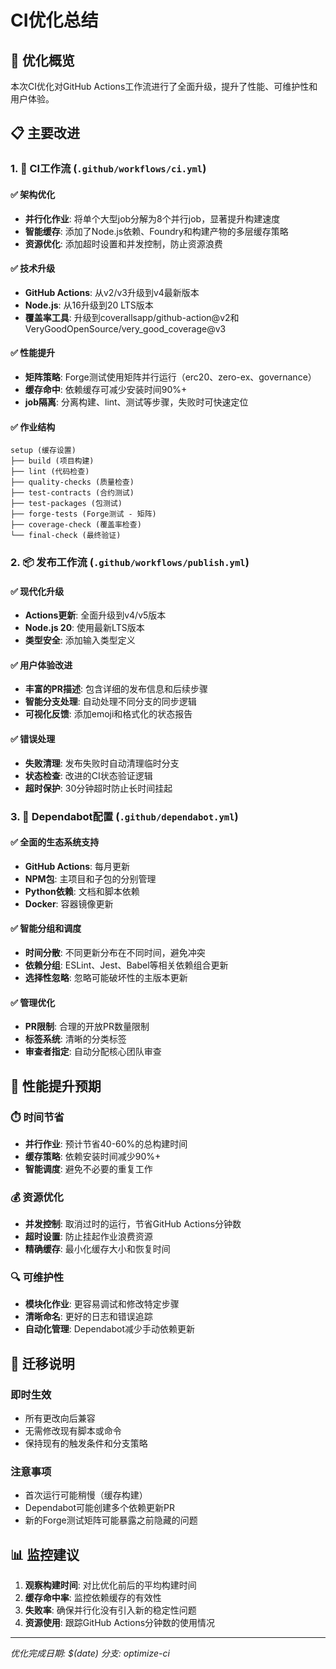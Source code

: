 # CI优化总结

## 🚀 优化概览

本次CI优化对GitHub Actions工作流进行了全面升级，提升了性能、可维护性和用户体验。

## 📋 主要改进

### 1. 🔄 CI工作流 (`.github/workflows/ci.yml`)

#### ✅ 架构优化
- **并行化作业**: 将单个大型job分解为8个并行job，显著提升构建速度
- **智能缓存**: 添加了Node.js依赖、Foundry和构建产物的多层缓存策略
- **资源优化**: 添加超时设置和并发控制，防止资源浪费

#### ✅ 技术升级
- **GitHub Actions**: 从v2/v3升级到v4最新版本
- **Node.js**: 从16升级到20 LTS版本
- **覆盖率工具**: 升级到coverallsapp/github-action@v2和VeryGoodOpenSource/very_good_coverage@v3

#### ✅ 性能提升
- **矩阵策略**: Forge测试使用矩阵并行运行（erc20、zero-ex、governance）
- **缓存命中**: 依赖缓存可减少安装时间90%+
- **job隔离**: 分离构建、lint、测试等步骤，失败时可快速定位

#### ✅ 作业结构
```
setup (缓存设置)
├── build (项目构建)
├── lint (代码检查)
├── quality-checks (质量检查)
├── test-contracts (合约测试)
├── test-packages (包测试)
├── forge-tests (Forge测试 - 矩阵)
├── coverage-check (覆盖率检查)
└── final-check (最终验证)
```

### 2. 📦 发布工作流 (`.github/workflows/publish.yml`)

#### ✅ 现代化升级
- **Actions更新**: 全面升级到v4/v5版本
- **Node.js 20**: 使用最新LTS版本
- **类型安全**: 添加输入类型定义

#### ✅ 用户体验改进
- **丰富的PR描述**: 包含详细的发布信息和后续步骤
- **智能分支处理**: 自动处理不同分支的同步逻辑
- **可视化反馈**: 添加emoji和格式化的状态报告

#### ✅ 错误处理
- **失败清理**: 发布失败时自动清理临时分支
- **状态检查**: 改进的CI状态验证逻辑
- **超时保护**: 30分钟超时防止长时间挂起

### 3. 🤖 Dependabot配置 (`.github/dependabot.yml`)

#### ✅ 全面的生态系统支持
- **GitHub Actions**: 每月更新
- **NPM包**: 主项目和子包的分别管理
- **Python依赖**: 文档和脚本依赖
- **Docker**: 容器镜像更新

#### ✅ 智能分组和调度
- **时间分散**: 不同更新分布在不同时间，避免冲突
- **依赖分组**: ESLint、Jest、Babel等相关依赖组合更新
- **选择性忽略**: 忽略可能破坏性的主版本更新

#### ✅ 管理优化
- **PR限制**: 合理的开放PR数量限制
- **标签系统**: 清晰的分类标签
- **审查者指定**: 自动分配核心团队审查

## 🎯 性能提升预期

### ⏱️ 时间节省
- **并行作业**: 预计节省40-60%的总构建时间
- **缓存策略**: 依赖安装时间减少90%+
- **智能调度**: 避免不必要的重复工作

### 💰 资源优化
- **并发控制**: 取消过时的运行，节省GitHub Actions分钟数
- **超时设置**: 防止挂起作业浪费资源
- **精确缓存**: 最小化缓存大小和恢复时间

### 🔍 可维护性
- **模块化作业**: 更容易调试和修改特定步骤
- **清晰命名**: 更好的日志和错误追踪
- **自动化管理**: Dependabot减少手动依赖更新

## 🚦 迁移说明

### 即时生效
- 所有更改向后兼容
- 无需修改现有脚本或命令
- 保持现有的触发条件和分支策略

### 注意事项
- 首次运行可能稍慢（缓存构建）
- Dependabot可能创建多个依赖更新PR
- 新的Forge测试矩阵可能暴露之前隐藏的问题

## 📊 监控建议

1. **观察构建时间**: 对比优化前后的平均构建时间
2. **缓存命中率**: 监控依赖缓存的有效性
3. **失败率**: 确保并行化没有引入新的稳定性问题
4. **资源使用**: 跟踪GitHub Actions分钟数的使用情况

---

*优化完成日期: $(date)*
*分支: optimize-ci* 